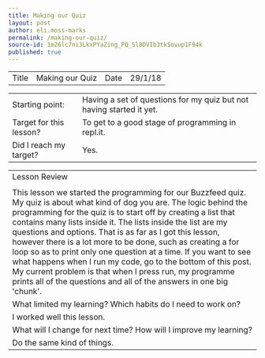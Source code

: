 ```yaml
---
title: Making our Quiz
layout: post
author: eli.moss-marks
permalink: /making-our-quiz/
source-id: 1m26lc7ni3LkxPYaZing_PQ_Sl8DVIb3tkSovup1F94k
published: true
---
```

<table>
  <tr>
    <td>Title</td>
    <td>Making our Quiz</td>
    <td>Date</td>
    <td>29/1/18</td>
  </tr>
</table>


<table>
  <tr>
    <td>Starting point:</td>
    <td>Having a set of questions for my quiz but not having started it yet.</td>
  </tr>
  <tr>
    <td>Target for this lesson?</td>
    <td>To get to a good stage of programming in repl.it.</td>
  </tr>
  <tr>
    <td>Did I reach my target? </td>
    <td>Yes.</td>
  </tr>
</table>


<table>
  <tr>
    <td>Lesson Review</td>
  </tr>
  <tr>
    <td></td>
  </tr>
  <tr>
    <td>This lesson we started the programming for our Buzzfeed quiz. My quiz is about what kind of dog you are. The logic behind the programming for the quiz is to start off by creating a list that contains many lists inside it. The lists inside the list are my questions and options. That is as far as I got this lesson, however there is a lot more to be done, such as creating a for loop so as to print only one question at a time. If you want to see what happens when I run my code, go to the bottom of this post. My current problem is that when I press run, my programme prints all of the questions and all of the answers in one big 'chunk'.</td>
  </tr>
  <tr>
    <td>What limited my learning? Which habits do I need to work on? </td>
  </tr>
  <tr>
    <td>I worked well this lesson.</td>
  </tr>
  <tr>
    <td>What will I change for next time? How will I improve my learning?</td>
  </tr>
  <tr>
    <td>Do the same kind of things.</td>
  </tr>
</table>


